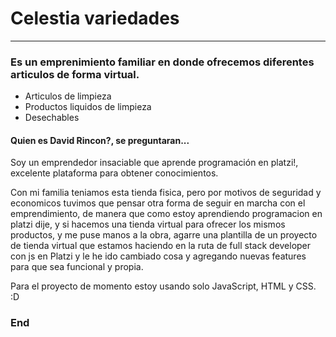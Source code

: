 # Celestia variedades

----
### Es un emprenimiento familiar en donde ofrecemos diferentes articulos de forma virtual.

- Articulos de limpieza
- Productos liquidos de limpieza
- Desechables

#### Quien es David Rincon?, se preguntaran...

Soy un emprendedor insaciable que aprende programación en platzi!, excelente plataforma para obtener conocimientos. 

Con mi familia teniamos esta tienda fisica, pero por motivos de seguridad y economicos tuvimos que pensar otra forma de seguir en marcha con el emprendimiento, de manera que como estoy aprendiendo programacion en platzi dije, y si hacemos una tienda virtual para ofrecer los mismos productos, y me puse manos a la obra, agarre una plantilla de un proyecto de tienda virtual que estamos haciendo en la ruta de full stack developer con js en Platzi y le he ido cambiado cosa y agregando nuevas features para que sea funcional y propia. 

Para el proyecto de momento estoy usando solo JavaScript, HTML y CSS.
:D

### End
